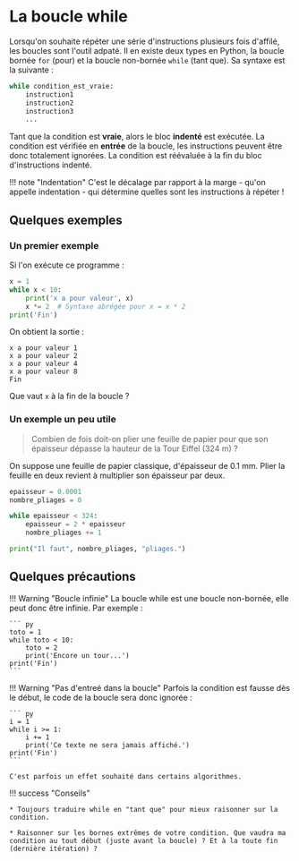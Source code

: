# La boucle while

Lorsqu'on souhaite répéter une série d'instructions plusieurs fois d'affilé, les boucles sont l'outil adpaté. Il en existe deux types en Python, la boucle bornée `for` (pour) et la boucle non-bornée `while` (tant que). Sa syntaxe est la suivante :

``` py
while condition_est_vraie:
    instruction1
    instruction2
    instruction3
    ...
```
Tant que la condition est **vraie**, alors le bloc **indenté** est exécutée. La condition est vérifiée en **entrée** de la boucle, les instructions peuvent être donc totalement ignorées. La condition est réévaluée à la fin du bloc d'instructions indenté.

!!! note "Indentation"
    C'est le décalage par rapport à la marge - qu'on appelle indentation - qui détermine quelles sont les instructions à répéter !
    
## Quelques exemples

### Un premier exemple

Si l'on exécute ce programme :

``` py
x = 1
while x < 10:
    print('x a pour valeur', x)
    x *= 2  # Syntaxe abrégée pour x = x * 2
print('Fin')
```

On obtient la sortie :

```
x a pour valeur 1
x a pour valeur 2
x a pour valeur 4
x a pour valeur 8
Fin
```

Que vaut `x` à la fin de la boucle ?

### Un exemple un peu utile

> Combien de fois doit-on plier une feuille de papier pour que son épaisseur dépasse la hauteur de la Tour Eiffel (324 m) ?

On suppose une feuille de papier classique, d'épaisseur de 0.1 mm. Plier la feuille en deux revient à multiplier son épaisseur par deux.

``` py
epaisseur = 0.0001
nombre_pliages = 0

while epaisseur < 324:
    epaisseur = 2 * epaisseur
    nombre_pliages += 1

print("Il faut", nombre_pliages, "pliages.")
```

## Quelques précautions

!!! Warning "Boucle infinie"
    La boucle while est une boucle non-bornée, elle peut donc être infinie. Par exemple :

    ``` py
    toto = 1
    while toto < 10:
        toto = 2
        print('Encore un tour...')
    print('Fin')
    ```

!!! Warning "Pas d'entreé dans la boucle"
    Parfois la condition est fausse dès le début, le code de la boucle sera donc ignorée :

    ``` py
    i = 1
    while i >= 1:
        i += 1
        print('Ce texte ne sera jamais affiché.')
    print('Fin')
    ```

    C'est parfois un effet souhaité dans certains algorithmes.

!!! success "Conseils"
    
    * Toujours traduire while en "tant que" pour mieux raisonner sur la condition.

    * Raisonner sur les bornes extrêmes de votre condition. Que vaudra ma condition au tout début (juste avant la boucle) ? Et à la toute fin (dernière itération) ?
